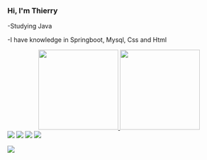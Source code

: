 

### Hi, I'm Thierry

-Studying Java


-I have knowledge in Springboot, Mysql, Css and Html

<div align="center">
  <a href="https://github.com/thierryarauj0">
  <img height="180em" src="https://github-readme-stats.vercel.app/api?username=thierryarauj0&show_icons=true&theme=tokyonight&include_all_commits=true&count_private=true"/>
  <img height="180em" src="https://github-readme-stats.vercel.app/api/top-langs/?username=thierryarauj0&layout=compact&langs_count=7&theme=tokyonight"/>
</div>
  
<div>

<div> 
  <a href="https://www.instagram.com/thierryarauj0/" target="_blank"><img src="https://img.shields.io/badge/-Instagram-%23E4405F?style=for-the-badge&logo=instagram&logoColor=white" target="_blank"></a>
  <a href = "mailto:thierryaraujo309@gmail.com"><img src="https://img.shields.io/badge/-Gmail-%23333?style=for-the-badge&logo=gmail&logoColor=white" target="_blank"></a>
  <a href="https://www.linkedin.com/in/thierryarauj0/" target="_blank"><img src="https://img.shields.io/badge/-LinkedIn-%230077B5?style=for-the-badge&logo=linkedin&logoColor=white" target="_blank"></a> 
   <a href="[https://www.twitter.com/in/thierryarauj0/]" target="_blank"><img src="https://img.shields.io/badge/-Twitter-%230077B5?style=for-the-badge&logo=twitter&logoColor=white" target="_blank"></a> 
  
  

 

 [![](https://visitcount.itsvg.in/api?id=thierryarauj0&icon=2&color=6)](https://visitcount.itsvg.in)
